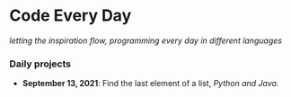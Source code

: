 # Code Every Day

_letting the inspiration flow, programming every day in different languages_

### Daily projects

- **September 13, 2021**: Find the last element of a list, *Python and Java*.
